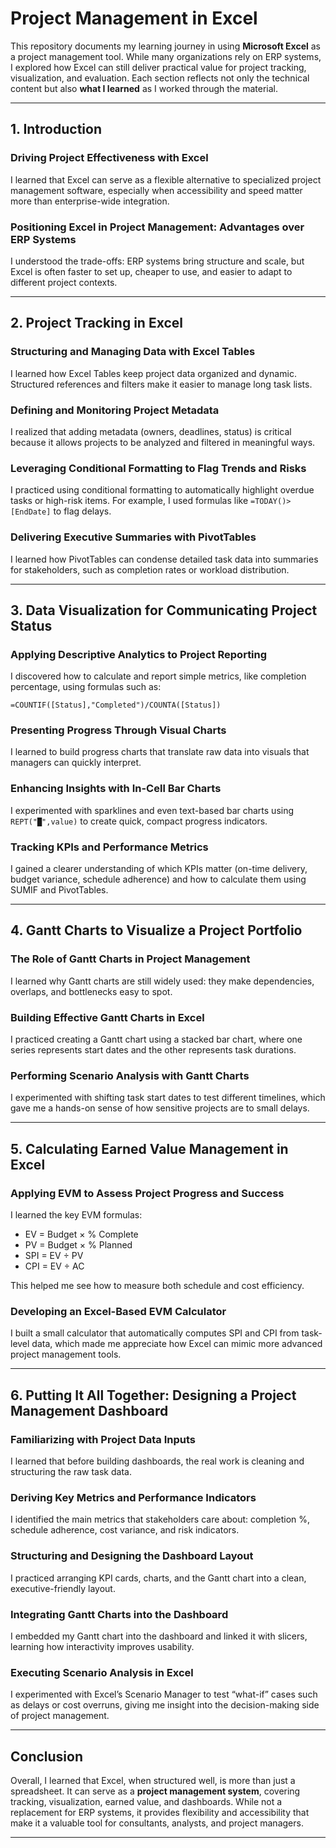 # Project Management in Excel

This repository documents my learning journey in using **Microsoft Excel** as a project management tool. While many organizations rely on ERP systems, I explored how Excel can still deliver practical value for project tracking, visualization, and evaluation. Each section reflects not only the technical content but also **what I learned** as I worked through the material.

---

## 1. Introduction

### Driving Project Effectiveness with Excel

I learned that Excel can serve as a flexible alternative to specialized project management software, especially when accessibility and speed matter more than enterprise-wide integration.

### Positioning Excel in Project Management: Advantages over ERP Systems

I understood the trade-offs: ERP systems bring structure and scale, but Excel is often faster to set up, cheaper to use, and easier to adapt to different project contexts.

---

## 2. Project Tracking in Excel

### Structuring and Managing Data with Excel Tables

I learned how Excel Tables keep project data organized and dynamic. Structured references and filters make it easier to manage long task lists.

### Defining and Monitoring Project Metadata

I realized that adding metadata (owners, deadlines, status) is critical because it allows projects to be analyzed and filtered in meaningful ways.

### Leveraging Conditional Formatting to Flag Trends and Risks

I practiced using conditional formatting to automatically highlight overdue tasks or high-risk items. For example, I used formulas like `=TODAY()>[EndDate]` to flag delays.

### Delivering Executive Summaries with PivotTables

I learned how PivotTables can condense detailed task data into summaries for stakeholders, such as completion rates or workload distribution.

---

## 3. Data Visualization for Communicating Project Status

### Applying Descriptive Analytics to Project Reporting

I discovered how to calculate and report simple metrics, like completion percentage, using formulas such as:

```excel
=COUNTIF([Status],"Completed")/COUNTA([Status])
```

### Presenting Progress Through Visual Charts

I learned to build progress charts that translate raw data into visuals that managers can quickly interpret.

### Enhancing Insights with In-Cell Bar Charts

I experimented with sparklines and even text-based bar charts using `REPT("█",value)` to create quick, compact progress indicators.

### Tracking KPIs and Performance Metrics

I gained a clearer understanding of which KPIs matter (on-time delivery, budget variance, schedule adherence) and how to calculate them using SUMIF and PivotTables.

---

## 4. Gantt Charts to Visualize a Project Portfolio

### The Role of Gantt Charts in Project Management

I learned why Gantt charts are still widely used: they make dependencies, overlaps, and bottlenecks easy to spot.

### Building Effective Gantt Charts in Excel

I practiced creating a Gantt chart using a stacked bar chart, where one series represents start dates and the other represents task durations.

### Performing Scenario Analysis with Gantt Charts

I experimented with shifting task start dates to test different timelines, which gave me a hands-on sense of how sensitive projects are to small delays.

---

## 5. Calculating Earned Value Management in Excel

### Applying EVM to Assess Project Progress and Success

I learned the key EVM formulas:

* EV = Budget × % Complete
* PV = Budget × % Planned
* SPI = EV ÷ PV
* CPI = EV ÷ AC

This helped me see how to measure both schedule and cost efficiency.

### Developing an Excel-Based EVM Calculator

I built a small calculator that automatically computes SPI and CPI from task-level data, which made me appreciate how Excel can mimic more advanced project management tools.

---

## 6. Putting It All Together: Designing a Project Management Dashboard

### Familiarizing with Project Data Inputs

I learned that before building dashboards, the real work is cleaning and structuring the raw task data.

### Deriving Key Metrics and Performance Indicators

I identified the main metrics that stakeholders care about: completion %, schedule adherence, cost variance, and risk indicators.

### Structuring and Designing the Dashboard Layout

I practiced arranging KPI cards, charts, and the Gantt chart into a clean, executive-friendly layout.

### Integrating Gantt Charts into the Dashboard

I embedded my Gantt chart into the dashboard and linked it with slicers, learning how interactivity improves usability.

### Executing Scenario Analysis in Excel

I experimented with Excel’s Scenario Manager to test “what-if” cases such as delays or cost overruns, giving me insight into the decision-making side of project management.

---

## Conclusion

Overall, I learned that Excel, when structured well, is more than just a spreadsheet. It can serve as a **project management system**, covering tracking, visualization, earned value, and dashboards. While not a replacement for ERP systems, it provides flexibility and accessibility that make it a valuable tool for consultants, analysts, and project managers.

---
